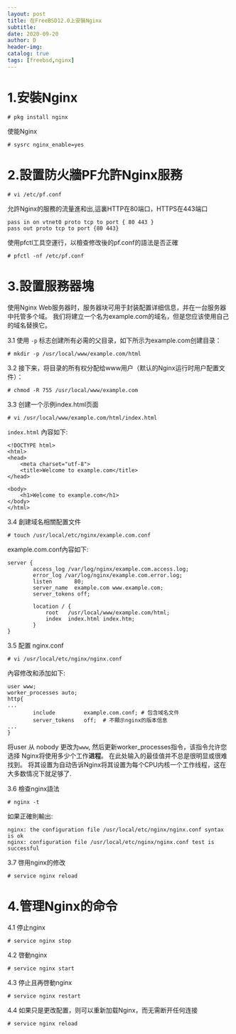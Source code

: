 ```yaml
--- 
layout: post
title: 在FreeBSD12.0上安裝Nginx 
subtitle:
date: 2020-09-20
author: D
header-img:
catalog: true
tags: [freebsd,nginx]
---
```

# 1.安裝Nginx
```
# pkg install nginx
```
使能Nginx
```
# sysrc nginx_enable=yes
```
# 2.設置防火牆PF允許Nginx服務
```
# vi /etc/pf.conf
```
允許Nginx的服務的流量進和出,這裏HTTP在80端口，HTTPS在443端口
```
pass in on vtnet0 proto tcp to port { 80 443 }
pass out proto tcp to port {80 443}
```
使用pfctl工具空運行，以檢查修改後的pf.conf的語法是否正確
```
# pfctl -nf /etc/pf.conf
```
# 3.設置服務器塊
使用Nginx Web服务器时，服务器块可用于封装配置详细信息，并在一台服务器中托管多个域。 
我们将建立一个名为example.com的域名，但是您应该使用自己的域名替换它。

3.1 使用 `-p` 标志创建所有必需的父目录，如下所示为example.com创建目录：
```
# mkdir -p /usr/local/www/example.com/html
```

3.2 接下来，将目录的所有权分配给www用户（默认的Nginx运行时用户配置文件）：
```
# chmod -R 755 /usr/local/www/example.com
```
3.3 创建一个示例index.html页面
```
# vi /usr/local/www/example.com/html/index.html
```
`index.html` 內容如下:
```
<!DOCTYPE html>
<html>
<head>
    <meta charset="utf-8">
    <title>Welcome to example.com</title>
</head>

<body>
    <h1>Welcome to example.com</h1>
</body>
</html>
```

3.4 創建域名相關配置文件
```
# touch /usr/local/etc/nginx/example.com.conf
```
example.com.conf內容如下:
```
server {
        access_log /var/log/nginx/example.com.access.log;
        error_log /var/log/nginx/example.com.error.log;
        listen       80;
        server_name  example.com www.example.com;
        server_tokens off;

        location / {
            root   /usr/local/www/example.com/html;
            index  index.html index.htm;
        }
}
```

3.5 配置 nginx.conf
```
# vi /usr/local/etc/nginx/nginx.conf
```
內容修改和添加如下:
```
user www;
worker_processes auto;
http{
...
        include         example.com.conf; # 包含域名文件
        server_tokens   off;  # 不顯示nginx的版本信息
...
}
```
将user 从 nobody 更改为`www`,  然后更新worker_processes指令，该指令允许您选择
Nginx将使用多少个工作**进程**。 在此处输入的最佳值并不总是很明显或很难找到。 
将其设置为自动告诉Nginx将其设置为每个CPU内核一个工作线程，这在大多数情况下就足够了.

3.6 檢查nginx語法
```
# nginx -t
```
如果正確則輸出:
```
nginx: the configuration file /usr/local/etc/nginx/nginx.conf syntax is ok
nginx: configuration file /usr/local/etc/nginx/nginx.conf test is successful
```
3.7 啓用nginx的修改
```
# service nginx reload
```

# 4.管理Nginx的命令
4.1 停止nginx
```
# service nginx stop
```
4.2 啓動nginx
```
# service nginx start
```
4.3 停止且再啓動nginx
```
# service nginx restart
```
4.4 如果只是更改配置，则可以重新加载Nginx，而无需断开任何连接
```
# service nginx reload
```

